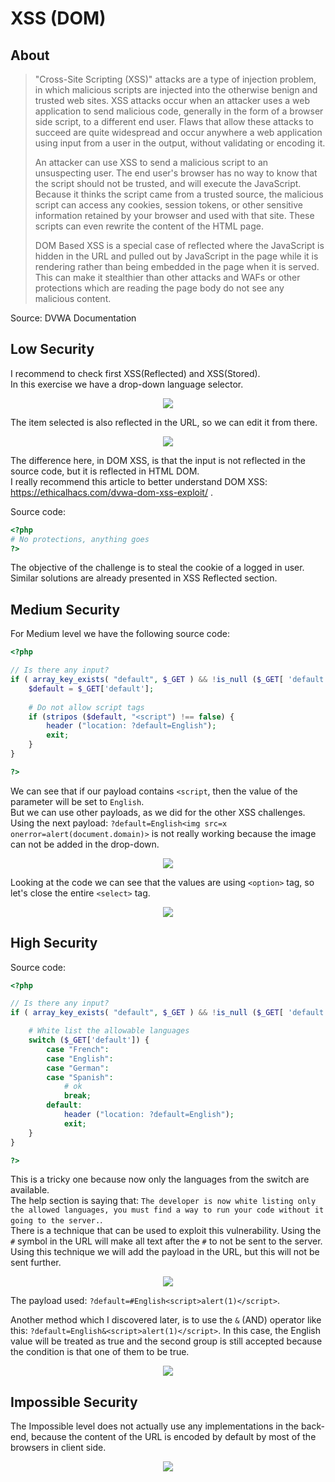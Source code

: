 # XSS (DOM)

## About
> "Cross-Site Scripting (XSS)" attacks are a type of injection problem, in which malicious scripts are injected into the otherwise benign and trusted web sites. XSS attacks occur when an attacker uses a web application to send malicious code, generally in the form of a browser side script, to a different end user. Flaws that allow these attacks to succeed are quite widespread and occur anywhere a web application using input from a user in the output, without validating or encoding it.
> 
> An attacker can use XSS to send a malicious script to an unsuspecting user. The end user's browser has no way to know that the script should not be trusted, and will execute the JavaScript. Because it thinks the script came from a trusted source, the malicious script can access any cookies, session tokens, or other sensitive information retained by your browser and used with that site. These scripts can even rewrite the content of the HTML page.
> 
> DOM Based XSS is a special case of reflected where the JavaScript is hidden in the URL and pulled out by JavaScript in the page while it is rendering rather than being embedded in the page when it is served. This can make it stealthier than other attacks and WAFs or other protections which are reading the page body do not see any malicious content.

Source: DVWA Documentation

## Low Security
I recommend to check first XSS(Reflected) and XSS(Stored).<br/>
In this exercise we have a drop-down language selector.

<p align="center">
  <img src="https://github.com/Abdy01/DVWA-Walkthrough/blob/main/XSS(DOM)/!images/xssd1.png?raw=true">
</p>

The item selected is also reflected in the URL, so we can edit it from there.

<p align="center">
  <img src="https://github.com/Abdy01/DVWA-Walkthrough/blob/main/XSS(DOM)/!images/xssd2.png?raw=true">
</p>

The difference here, in DOM XSS, is that the input is not reflected in the source code, but it is reflected in HTML DOM.<br/>
I really recommend this article to better understand DOM XSS: https://ethicalhacs.com/dvwa-dom-xss-exploit/ .

Source code:
```php
<?php
# No protections, anything goes
?> 
```
The objective of the challenge is to steal the cookie of a logged in user. Similar solutions are already presented in XSS Reflected section.

## Medium Security
For Medium level we have the following source code:
```php
<?php

// Is there any input?
if ( array_key_exists( "default", $_GET ) && !is_null ($_GET[ 'default' ]) ) {
    $default = $_GET['default'];
    
    # Do not allow script tags
    if (stripos ($default, "<script") !== false) {
        header ("location: ?default=English");
        exit;
    }
}

?> 
```
We can see that if our payload contains `<script`, then the value of the parameter will be set to `English`.<br/>
But we can use other payloads, as we did for the other XSS challenges.<br/>
Using the next payload: `?default=English<img src=x onerror=alert(document.domain)>` is not really working because the image can not be added in the drop-down.

<p align="center">
  <img src="https://github.com/Abdy01/DVWA-Walkthrough/blob/main/XSS(DOM)/!images/xssd3.png?raw=true">
</p>

Looking at the code we can see that the values are using `<option>` tag, so let's close the entire `<select>` tag.

<p align="center">
  <img src="https://github.com/Abdy01/DVWA-Walkthrough/blob/main/XSS(DOM)/!images/xssd4.png?raw=true">
</p>

## High Security
Source code:
```php
<?php

// Is there any input?
if ( array_key_exists( "default", $_GET ) && !is_null ($_GET[ 'default' ]) ) {

    # White list the allowable languages
    switch ($_GET['default']) {
        case "French":
        case "English":
        case "German":
        case "Spanish":
            # ok
            break;
        default:
            header ("location: ?default=English");
            exit;
    }
}

?> 
```
This is a tricky one because now only the languages from the switch are available.<br/>
The help section is saying that: `The developer is now white listing only the allowed languages, you must find a way to run your code without it going to the server.`.<br/>
There is a technique that can be used to exploit this vulnerability. Using the `#` symbol in the URL will make all text after the `#` to not be sent to the server. Using this technique we will add the payload in the URL, but this will not be sent further.

<p align="center">
  <img src="https://github.com/Abdy01/DVWA-Walkthrough/blob/main/XSS(DOM)/!images/xssd5.png?raw=true">
</p>

The payload used: `?default=#English<script>alert(1)</script>`.

Another method which I discovered later, is to use the `&` (AND) operator like this: `?default=English&<script>alert(1)</script>`. In this case, the English value will be treated as true and the second group is still accepted because the condition is that one of them to be true.

<p align="center">
  <img src="https://github.com/Abdy01/DVWA-Walkthrough/blob/main/XSS(DOM)/!images/xssd6.png?raw=true">
</p>

## Impossible Security
The Impossible level does not actually use any implementations in the back-end, because the content of the URL is encoded by default by most of the browsers in client side.

<p align="center">
  <img src="https://github.com/Abdy01/DVWA-Walkthrough/blob/main/XSS(DOM)/!images/xssd7.png?raw=true">
</p>